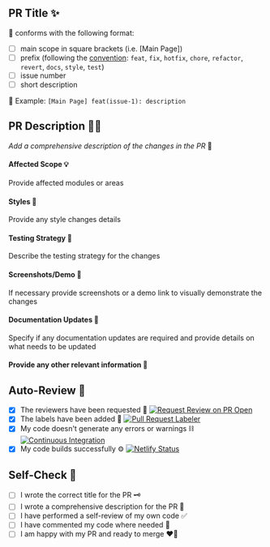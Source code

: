 ## PR Title ✨

📍 conforms with the following format:

- [ ] main scope in square brackets (i.e. [Main Page])
- [ ] prefix (following the [convention](https://www.conventionalcommits.org/en/v1.0.0-beta.2/): `feat`, `fix`, `hotfix`, `chore`, `refactor`, `revert`, `docs`, `style`, `test`)
- [ ] issue number
- [ ] short description

👀 Example: `[Main Page] feat(issue-1): description`

## PR Description 🧙‍♂️

_Add a comprehensive description of the changes in the PR_ 🤔

#### Affected Scope 💡

Provide affected modules or areas

#### Styles 🎨

Provide any style changes details

#### Testing Strategy 🧼

Describe the testing strategy for the changes

#### Screenshots/Demo 📸

If necessary provide screenshots or a demo link to visually demonstrate the changes

#### Documentation Updates 📖

Specify if any documentation updates are required and provide details on what needs to be updated

#### Provide any other relevant information 🦉

## Auto-Review 🤖

- [x] The reviewers have been requested 📝
      [![Request Review on PR Open](https://github.com/stardustmeg/no_no_no_mister_fish/actions/workflows/request_review.yml/badge.svg)](https://github.com/stardustmeg/no_no_no_mister_fish/actions/workflows/request_review.yml)
- [x] The labels have been added 🎨
      [![Pull Request Labeler](https://github.com/stardustmeg/no_no_no_mister_fish/actions/workflows/labeler.yml/badge.svg)](https://github.com/stardustmeg/no_no_no_mister_fish/actions/workflows/labeler.yml)
- [x] My code doesn't generate any errors or warnings ⛓️
      [![Continuous Integration](https://github.com/stardustmeg/no_no_no_mister_fish/actions/workflows/ci.yml/badge.svg)](https://github.com/stardustmeg/no_no_no_mister_fish/actions/workflows/ci.yml)
- [x] My code builds successfully ⚙️
      [![Netlify Status](https://api.netlify.com/api/v1/badges/6c9181d3-e996-4070-b82e-6a351e8fa037/deploy-status)](https://app.netlify.com/sites/mad-wizards-no_no_no_mister_fish-develop/deploys)

## Self-Check 🌟

- [ ] I wrote the correct title for the PR 🗝️
- [ ] I wrote a comprehensive description for the PR 📜
- [ ] I have performed a self-review of my own code ✅
- [ ] I have commented my code where needed 📝
- [ ] I am happy with my PR and ready to merge ❤️‍🔥
